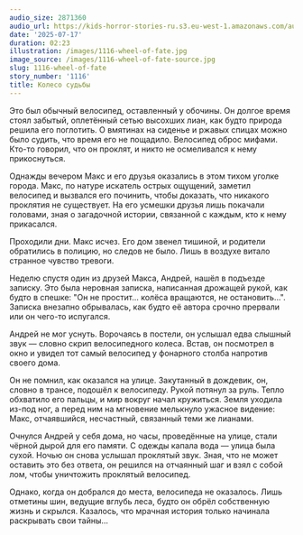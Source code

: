 ```yaml
---
audio_size: 2871360
audio_url: https://kids-horror-stories-ru.s3.eu-west-1.amazonaws.com/audio/1116-wheel-of-fate.mp3
date: '2025-07-17'
duration: 02:23
illustration: /images/1116-wheel-of-fate.jpg
image_source: /images/1116-wheel-of-fate-source.jpg
slug: 1116-wheel-of-fate
story_number: '1116'
title: Колесо судьбы
---
```


Это был обычный велосипед, оставленный у обочины. Он долгое время стоял забытый, оплетённый сетью высохших лиан, как будто природа решила его поглотить. О вмятинах на сиденье и ржавых спицах можно было судить, что время его не пощадило. Велосипед оброс мифами. Кто-то говорил, что он проклят, и никто не осмеливался к нему прикоснуться.

Однажды вечером Макс и его друзья оказались в этом тихом уголке города. Макс, по натуре искатель острых ощущений, заметил велосипед и вызвался его починить, чтобы доказать, что никакого проклятия не существует. На его усмешки друзья лишь покачали головами, зная о загадочной истории, связанной с каждым, кто к нему прикасался.

Проходили дни. Макс исчез. Его дом звенел тишиной, и родители обратились в полицию, но следов не было. Лишь в воздухе витало странное чувство тревоги.

Неделю спустя один из друзей Макса, Андрей, нашёл в подъезде записку. Это была неровная записка, написанная дрожащей рукой, как будто в спешке: "Он не простит... колёса вращаются, не остановить...". Записка внезапно обрывалась, как будто её автора срочно прервали или он чего-то испугался.

Андрей не мог уснуть. Ворочаясь в постели, он услышал едва слышный звук — словно скрип велосипедного колеса. Встав, он посмотрел в окно и увидел тот самый велосипед у фонарного столба напротив своего дома.

Он не помнил, как оказался на улице. Закутанный в дождевик, он, словно в трансе, подошёл к велосипеду. Рукой потянул за руль. Тепло обхватило его пальцы, и мир вокруг начал кружиться. Земля уходила из-под ног, а перед ним на мгновение мелькнуло ужасное видение: Макс, отчаявшийся, несчастный, связанный теми же лианами.

Очнулся Андрей у себя дома, но часы, проведённые на улице, стали чёрной дырой для его памяти. С одежды капала вода — улица была сухой. Ночью он снова услышал проклятый звук. Зная, что не может оставить это без ответа, он решился на отчаянный шаг и взял с собой лом, чтобы уничтожить проклятый велосипед.

Однако, когда он добрался до места, велосипеда не оказалось. Лишь отметины шин, ведущие вглубь леса, будто он обрёл собственную жизнь и скрылся. Казалось, что мрачная история только начинала раскрывать свои тайны...